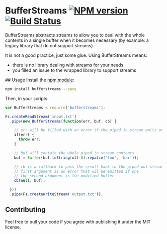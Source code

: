 # BufferStreams [![NPM version](https://badge.fury.io/js/bufferstreams.png)](https://npmjs.org/package/bufferstreams) [![Build Status](https://travis-ci.org/nfroidure/BufferStreams.png?branch=master)](https://travis-ci.org/nfroidure/BufferStreams)

BufferStreams abstracts streams to allow you to deal with the whole contents in
 a single buffer when it becomes necessary (by example: a legacy library that
 do not support streams).

It is not a good practice, just some glue. Using BufferStreams means:
* there is no library dealing with streams for your needs
* you filled an issue to the wrapped library to support streams

## Usage
Install the [npm module](https://npmjs.org/package/bufferstreams):
```sh
npm install bufferstreams --save
```
Then, in your scripts:
```js
var BufferStreams = require('bufferstreams');

Fs.createReadStream('input.txt')
  .pipe(new BufferStreams(function(err, buf, cb) {

    // err will be filled with an error if the piped in stream emits one.
    if(err) {
      throw err;
    }

    // buf will contain the whole piped in stream contents
    buf = Buffer(buf.toString(utf-8).repalce('foo', 'bar'));

    // cb is a callback to pass the result back to the piped out stream
    // first argument is an error that wil be emitted if one
    // the second argument is the modified buffer
    cb(null, buf);

  }))
  .pipe(Fs.createWriteStream('output.txt'));
```

## Contributing
Feel free to pull your code if you agree with publishing it under the MIT license.

